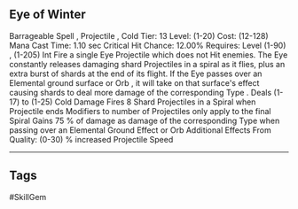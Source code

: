 ## Eye of Winter
Barrageable
Spell , Projectile , Cold
Tier: 13
Level: (1-20)
Cost: (12-128) Mana
Cast Time: 1.10 sec
Critical Hit Chance: 12.00%
Requires: Level (1-90) , (1-205) Int
Fire a single Eye Projectile which does not Hit enemies. The Eye constantly releases damaging shard Projectiles in a spiral as it flies, plus an extra burst of shards at the end of its flight. If the Eye passes over an Elemental ground surface or Orb , it will take on that surface's effect causing shards to deal more damage of the corresponding Type .
Deals (1-17) to (1-25) Cold Damage
Fires 8 Shard Projectiles in a Spiral when Projectile ends Modifiers to number of Projectiles only apply to the final Spiral
Gains 75 % of damage as damage of the corresponding Type when passing over an Elemental Ground Effect or Orb
Additional Effects From Quality:
(0-30) % increased Projectile Speed

---
## Tags
#SkillGem
